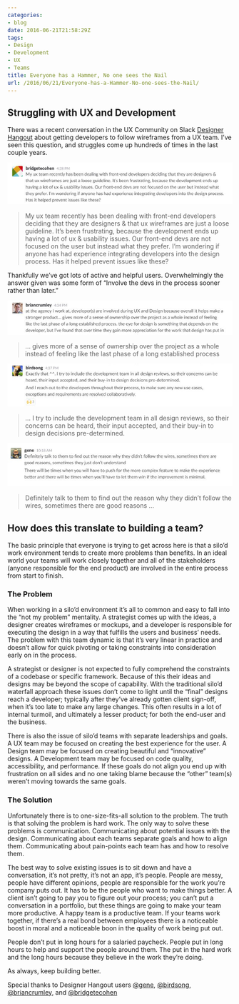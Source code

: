 ```yaml
---
categories:
- blog
date: 2016-06-21T21:58:29Z
tags:
- Design
- Development
- UX
- Teams
title: Everyone has a Hammer, No one sees the Nail
url: /2016/06/21/Everyone-has-a-Hammer-No-one-sees-the-Nail/
---
```


## Struggling with UX and Development

There was a recent conversation in the UX Community on Slack [Designer Hangout][1] about getting developers to follow wireframes from a UX team. I’ve seen this question, and struggles come up hundreds of times in the last couple years.

<img src="/images/hammer/ux-quote-1.jpg" alt="">

>My ux team recently has been dealing with front-end developers deciding that they are designers & that ux wireframes are just a loose guideline. It’s been frustrating, because the development ends up having a lot of ux & usability issues. Our front-end devs are not focused on the user but instead what they prefer. I’m wondering if anyone has had experience integrating developers into the design process. Has it helped prevent issues like these?

Thankfully we’ve got lots of active and helpful users. Overwhelmingly the answer given was some form of “Involve the devs in the process sooner rather than later.”

<img src="/images/hammer/ux-quote-3.jpg" alt="">

>… gives more of a sense of ownership over the project as a whole instead of feeling like the last phase of a long established process

<img src="/images/hammer/ux-quote-4.jpg" alt="">

>… I try to include the development team in all design reviews, so their concerns can be heard, their input accepted, and their buy-in to design decisions pre-determined.

<img src="/images/hammer/ux-quote-2.jpg" alt="">

>Definitely talk to them to find out the reason why they didn’t follow the wires, sometimes there are good reasons …


## How does this translate to building a team?
The basic principle that everyone is trying to get across here is that a silo’d work environment tends to create more problems than benefits. In an ideal world your teams will work closely together and all of the stakeholders (anyone responsible for the end product) are involved in the entire process from start to finish.

### The Problem

When working in a silo’d environment it’s all to common and easy to fall into the “not my problem” mentality. A strategist comes up with the ideas, a designer creates wireframes or mockups, and a developer is responsible for executing the design in a way that fulfills the users and business’ needs. The problem with this team dynamic is that it’s very linear in practice and doesn’t allow for quick pivoting or taking constraints into consideration early on in the process.

A strategist or designer is not expected to fully comprehend the constraints of a codebase or specific framework. Because of this their ideas and designs may be beyond the scope of capability. With the traditional silo’d waterfall approach these issues don’t come to light until the “final” designs reach a developer; typically after they’ve already gotten client sign-off, when it’s too late to make any large changes. This often results in a lot of internal turmoil, and ultimately a lesser product; for both the end-user and the business.

There is also the issue of silo’d teams with separate leaderships and goals. A UX team may be focused on creating the best experience for the user. A Design team may be focused on creating beautiful and “innovative” designs. A Development team may be focused on code quality, accessibility, and performance. If these goals do not align you end up with frustration on all sides and no one taking blame because the “other” team(s) weren’t moving towards the same goals.

### The Solution

Unfortunately there is to one-size-fits-all solution to the problem. The truth is that solving the problem is hard work. The only way to solve these problems is communication. Communicating about potential issues with the design. Communicating about each teams separate goals and how to align them. Communicating about pain-points each team has and how to resolve them.

The best way to solve existing issues is to sit down and have a conversation, it’s not pretty, it’s not an app, it’s people. People are messy, people have different opinions, people are responsible for the work you’re company puts out. It has to be the people who want to make things better. A client isn’t going to pay you to figure out your process; you can’t put a conversation in a portfolio, but these things are going to make your team more productive. A happy team is a productive team. If your teams work together, if there’s a real bond between employees there is a noticeable boost in moral and a noticeable boon in the quality of work being put out.

People don’t put in long hours for a salaried paycheck. People put in long hours to help and support the people around them. The put in the hard work and the long hours because they believe in the work they’re doing.

As always, keep building better.

Special thanks to Designer Hangout users [@gene][2], [@birdsong][3], [@briancrumley][4], and [@bridgetecohen][5]


<!-- Link -->

[1]: https://www.designerhangout.co/ "Designer Hangout"
[2]: https://twitter.com/geneparcellano
[3]: https://twitter.com/CloudforestCook
[4]: https://twitter.com/briancrumley
[5]:https://twitter.com/bridget_cohen/